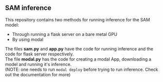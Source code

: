 ## SAM inference 

This repository contains two methods for running inference for the SAM model:

- Through running a flask server on a bare metal GPU
- By using modal

The files **sam.py** and **app.py** have the code for running inference and the code for flask server respectively.\
The file **modal.py** has the code for creating a modal App, downloading a model and running it's inference.\
(NOTE: one needs to run ```modal deploy``` before trying to run inference. Check out the documentation for more)

